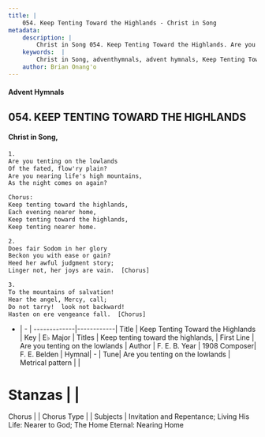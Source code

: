 ```yaml
---
title: |
    054. Keep Tenting Toward the Highlands - Christ in Song
metadata:
    description: |
        Christ in Song 054. Keep Tenting Toward the Highlands. Are you tenting on the lowlands Of the fated, flow'ry plain? Are you nearing life's high mountains, As the night comes on again?   Chorus: Keep tenting toward the highlands, Each evening nearer home, Keep tenting toward the highlands, Keep tenting nearer home.
    keywords:  |
        Christ in Song, adventhymnals, advent hymnals, Keep Tenting Toward the Highlands, Are you tenting on the lowlands. Keep tenting toward the highlands,
    author: Brian Onang'o
---
```


#### Advent Hymnals
## 054. KEEP TENTING TOWARD THE HIGHLANDS
####  Christ in Song,

```txt
1.
Are you tenting on the lowlands
Of the fated, flow'ry plain?
Are you nearing life's high mountains,
As the night comes on again?  

Chorus:
Keep tenting toward the highlands,
Each evening nearer home,
Keep tenting toward the highlands,
Keep tenting nearer home.

2.
Does fair Sodom in her glory
Beckon you with ease or gain?
Heed her awful judgment story;
Linger not, her joys are vain.  [Chorus]

3.
To the mountains of salvation!
Hear the angel, Mercy, call;
Do not tarry!  look not backward!
Hasten on ere vengeance fall.  [Chorus]

```

- |   -  |
-------------|------------|
Title | Keep Tenting Toward the Highlands |
Key | E♭ Major |
Titles | Keep tenting toward the highlands, |
First Line | Are you tenting on the lowlands |
Author | F. E. B.
Year | 1908
Composer| F. E. Belden |
Hymnal|  - |
Tune| Are you tenting on the lowlands |
Metrical pattern | |
# Stanzas |  |
Chorus |  |
Chorus Type |  |
Subjects | Invitation and Repentance; Living His Life: Nearer to God; The Home Eternal: Nearing Home<span id='more_topics' style='display:none'>; Special Selections: Duets |
Texts | Genesis 19:17 |
Print Texts | 
Scripture Song |  |
    
